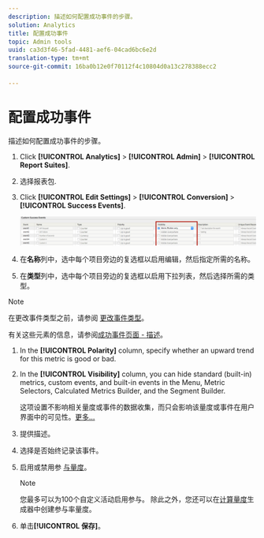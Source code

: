 ```yaml
---
description: 描述如何配置成功事件的步骤。
solution: Analytics
title: 配置成功事件
topic: Admin tools
uuid: ca3d3f46-5fad-4481-aef6-04cad6bc6e2d
translation-type: tm+mt
source-git-commit: 16ba0b12e0f70112f4c10804d0a13c278388ecc2

---
```



# 配置成功事件

描述如何配置成功事件的步骤。

1. Click **[!UICONTROL Analytics]** &gt; **[!UICONTROL Admin]** &gt; **[!UICONTROL Report Suites]**.
1. 选择报表包.
1. Click **[!UICONTROL Edit Settings]** &gt; **[!UICONTROL Conversion]** &gt; **[!UICONTROL Success Events]**.

   ![步骤结果](assets/success_event_page.png)

1.  在&#x200B;**名称**&#x200B;列中，选中每个项目旁边的复选框以启用编辑，然后指定所需的名称。
1.  在&#x200B;**类型**&#x200B;列中，选中每个项目旁边的复选框以启用下拉列表，然后选择所需的类型。

   >[!NOTE]
   >
   >在更改事件类型之前，请参阅 [更改事件类型](/help/admin/admin/c-success-events/event-type.md)。

   有关这些元素的信息，请参阅[成功事件页面 - 描述](/help/admin/admin/c-success-events/success-event.md)。

1. In the **[!UICONTROL Polarity]** column, specify whether an upward trend for this metric is good or bad.
1. In the **[!UICONTROL Visibility]** column, you can hide standard (built-in) metrics, custom events, and built-in events in the Menu, Metric Selectors, Calculated Metrics Builder, and the Segment Builder.

   这项设置不影响相关量度或事件的数据收集，而只会影响该量度或事件在用户界面中的可见性。[更多...](/help/admin/admin/metric-visibility.md)
1. 提供描述。
1. 选择是否始终记录该事件。
1. 启用或禁用参 [与量度](/help/components/c-variables/c-metrics/metrics-participation.md)。

   >[!NOTE]
   >
   >您最多可以为100个自定义活动启用参与。 除此之外，您还可以在[计算量度](https://marketing.adobe.com/resources/help/en_US/analytics/calcmetrics/participation_metric.html)生成器中创建参与率量度。

1. 单击&#x200B;**[!UICONTROL 保存]**。


